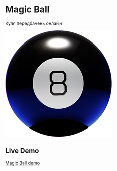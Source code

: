 # Magic Ball
Куля передбачень онлайн

![site](./img/ball.png)

## Live Demo
[Magic Ball demo](https://andriival.github.io/magic-ball)